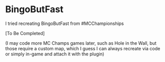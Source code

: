 # BingoButFast
I tried recreating BingoButFast from #MCChampionships

[To Be Completed]

(I may code more MC Champs games later, such as Hole in the Wall, but those require a custom map, which I guess I can always recreate via code or simply in-game and attach it with the plugin)
